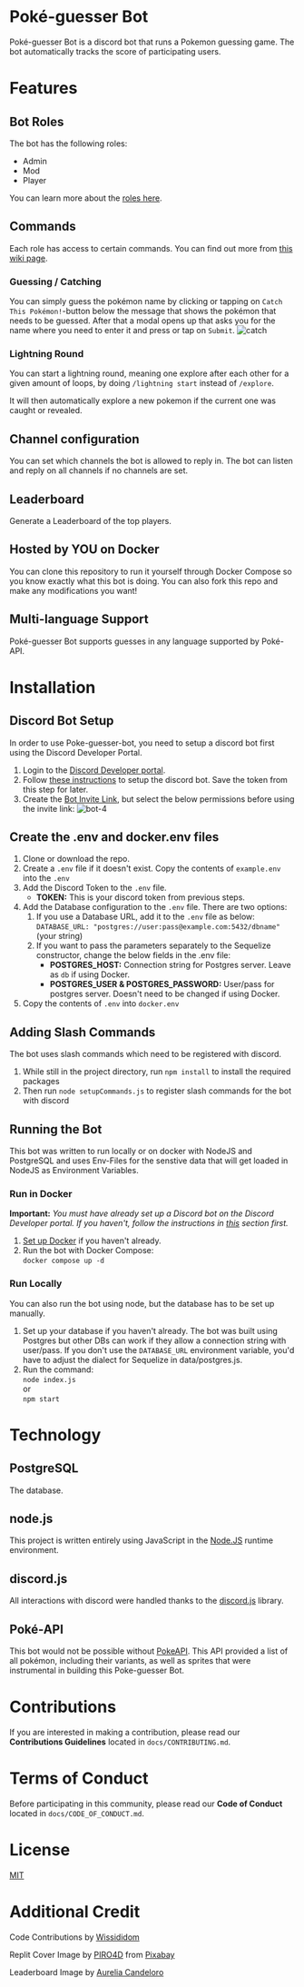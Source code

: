 # Poké-guesser Bot

Poké-guesser Bot is a discord bot that runs a Pokemon guessing game. The bot
automatically tracks the score of participating users.

# Features

## Bot Roles

The bot has the following roles:

- Admin
- Mod
- Player

You can learn more about the
[roles here](https://github.com/GeorgeCiesinski/poke-guesser-bot/wiki/Bot-Roles).

## Commands

Each role has access to certain commands. You can find out more from
[this wiki page](https://github.com/GeorgeCiesinski/poke-guesser-bot/wiki/Commands).

### Guessing / Catching

You can simply guess the pokémon name by clicking or tapping on
`Catch This Pokémon!`-button below the message that shows the pokémon that needs
to be guessed. After that a modal opens up that asks you for the name where you
need to enter it and press or tap on `Submit`. ![catch](docs/images/catch.png)

### Lightning Round

You can start a lightning round, meaning one explore after each other for a
given amount of loops, by doing `/lightning start` instead of `/explore`.

It will then automatically explore a new pokemon if the current one was caught
or revealed.

## Channel configuration

You can set which channels the bot is allowed to reply in. The bot can listen
and reply on all channels if no channels are set.

## Leaderboard

Generate a Leaderboard of the top players.

## Hosted by YOU on Docker

You can clone this repository to run it yourself through Docker Compose so you
know exactly what this bot is doing. You can also fork this repo and make any
modifications you want!

## Multi-language Support

Poké-guesser Bot supports guesses in any language supported by Poké-API.

# Installation

## Discord Bot Setup

In order to use Poke-guesser-bot, you need to setup a discord bot first using
the Discord Developer Portal.

<!-- Keep ordered lists in html format -->
<ol>
    <li>
        Login to the <a href="https://discord.com/developers/applications">Discord Developer portal</a>.
    </li>
    <li>
        Follow <a href="https://discordjs.guide/preparations/setting-up-a-bot-application.html#creating-your-bot">these instructions</a> to setup the discord bot. Save the token from this step for later.
    </li>
    <li>
        Create the <a href="https://discordjs.guide/preparations/adding-your-bot-to-servers.html#bot-invite-links">Bot Invite Link</a>, but select the below permissions before using the invite link:
        <img src="docs/images/bot-4.png" alt="bot-4">
    </li>
</ol>

## Create the .env and docker.env files

<ol>
     <li>
        Clone or download the repo.
    </li>
    <li>
        Create a <code>.env</code> file if it doesn't exist. Copy the contents of <code>example.env</code> into the <code>.env</code>
    </li>
    <li>
        Add the Discord Token to the <code>.env</code> file.
        <ul>
            <li><strong>TOKEN:</strong> This is your discord token from previous steps.</li>
        </ul>
    </li>
    <li>
        Add the Database configuration to the <code>.env</code> file. There are two options:
        <ol>
            <li>
                If you use a Database URL, add it to the <code>.env</code> file as below:
                <br><code>DATABASE_URL: "postgres://user:pass@example.com:5432/dbname"</code> (your string)
            </li>
            <li>
                If you want to pass the parameters separately to the Sequelize constructor, change the below fields in the .env file:
                <ul>
                    <li><strong>POSTGRES_HOST:</strong> Connection string for Postgres server. Leave as <code>db</code> if using Docker.</li>
                    <li><strong>POSTGRES_USER & POSTGRES_PASSWORD:</strong> User/pass for postgres server. Doesn't need to be changed if using Docker.
                </ul>
            </li>
        </ol>
    </li>
    <li>
        Copy the contents of <code>.env</code> into <code>docker.env</code>
    </li>
</ol>

## Adding Slash Commands

The bot uses slash commands which need to be registered with discord.

<ol>
    <li>While still in the project directory, run <code>npm install</code> to install the required packages</li>
    <li>Then run <code>node setupCommands.js</code> to register slash commands for the bot with discord</li>
</ol>

## Running the Bot

This bot was written to run locally or on docker with NodeJS and PostgreSQL and
uses Env-Files for the senstive data that will get loaded in NodeJS as
Environment Variables.

### Run in Docker

**Important:** _You must have already set up a Discord bot on the Discord
Developer portal. If you haven't, follow the instructions in
[this](#discord-bot-setup) section first._

<ol>
    <li>
        <a href="https://docs.docker.com/get-started/">Set up Docker</a> if you haven't already.
    </li>
    <li>
        Run the bot with Docker Compose: <br><code>docker compose up -d</code><br>
    </li>
</ol>

### Run Locally

You can also run the bot using node, but the database has to be set up manually.

<ol>
    <li>
        Set up your database if you haven't already. The bot was built using Postgres but other DBs can work if they allow a connection string with user/pass. If you don't use the <code>DATABASE_URL</code> environment variable, you'd have to adjust the dialect for Sequelize in data/postgres.js.
    </li>
    <li>
        Run the command:
        <br><code>node index.js</code>
        <br>or
        <br><code>npm start</code>
    </li>
</ol>

# Technology

## PostgreSQL

The database.

## node.js

This project is written entirely using JavaScript in the
[Node.JS](https://nodejs.org/en/) runtime environment.

## discord.js

All interactions with discord were handled thanks to the
[discord.js](https://discord.js.org/#/) library.

## Poké-API

This bot would not be possible without [PokeAPI](https://pokeapi.co/). This API
provided a list of all pokémon, including their variants, as well as sprites
that were instrumental in building this Poke-guesser Bot.

# Contributions

If you are interested in making a contribution, please read our **Contributions
Guidelines** located in `docs/CONTRIBUTING.md`.

# Terms of Conduct

Before participating in this community, please read our **Code of Conduct**
located in `docs/CODE_OF_CONDUCT.md`.

# License

[MIT](https://github.com/GeorgeCiesinski/poke-guesser-bot/blob/master/LICENSE)

# Additional Credit

Code Contributions by [Wissididom](https://github.com/Wissididom)

Replit Cover Image by [PIRO4D](https://pixabay.com/users/piro4d-2707530/) from
[Pixabay](https://pixabay.com)

Leaderboard Image by
[Aurelia Candeloro](https://www.instagram.com/aurelia.borealis)
